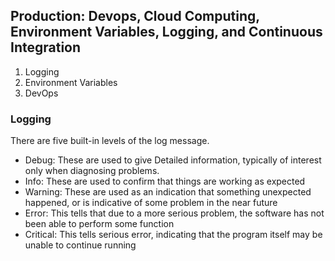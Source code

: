 ## Production: Devops, Cloud Computing, Environment Variables, Logging, and Continuous Integration
1. Logging
2. Environment Variables
3. DevOps

### Logging
There are five built-in levels of the log message.  
- Debug: These are used to give Detailed information, typically of interest only when diagnosing problems.
- Info: These are used to confirm that things are working as expected
- Warning: These are used as an indication that something unexpected happened, or is indicative of some problem in the near future
- Error: This tells that due to a more serious problem, the software has not been able to perform some function
- Critical: This tells serious error, indicating that the program itself may be unable to continue running
